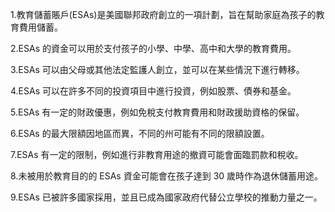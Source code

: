 

1.教育儲蓄賬戶(ESAs)是美國聯邦政府創立的一項計劃，旨在幫助家庭為孩子的教育費用儲蓄。

2.ESAs 的資金可以用於支付孩子的小學、中學、高中和大學的教育費用。

3.ESAs 可以由父母或其他法定監護人創立，並可以在某些情況下進行轉移。

4.ESAs 可以在許多不同的投資項目中進行投資，例如股票、債券和基金。

5.ESAs 有一定的財政優惠，例如免稅支付教育費用和財政援助資格的保留。

6.ESAs 的最大限額因地區而異，不同的州可能有不同的限額設置。

7.ESAs 有一定的限制，例如進行非教育用途的撤資可能會面臨罰款和稅收。

8.未被用於教育目的的 ESAs 資金可能會在孩子達到 30 歲時作為退休儲蓄用途。

9.ESAs 已被許多國家採用，並且已成為國家政府代替公立學校的推動力量之一。